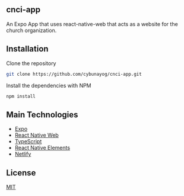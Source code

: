 ## cnci-app

An Expo App that uses react-native-web that acts as a website for the church organization.

## Installation

Clone the repository
```bash
git clone https://github.com/cybunayog/cnci-app.git
```

Install the dependencies with NPM

```bash
npm install
```

## Main Technologies

- [Expo](https://expo.dev/)
- [React Native Web](https://necolas.github.io/react-native-web/)
- [TypeScript](https://www.typescriptlang.org/)
- [React Native Elements](https://reactnativeelements.com/)
- [Netlify](https://www.netlify.com/)


## License

[MIT](https://choosealicense.com/licenses/mit/)